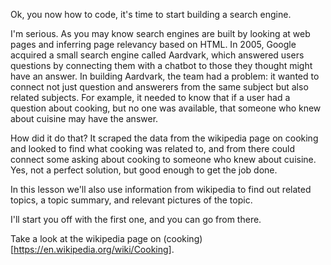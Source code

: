 Ok, you now how to code, it's time to start building a search engine.  



I'm serious.  As you may know search engines are built by looking at web pages and inferring page relevancy based on HTML. In 2005, Google acquired a small search engine called Aardvark, which answered users questions by connecting them with a chatbot to those they thought might have an answer.  In building Aardvark, the team had a problem: it wanted to connect not just question and answerers from the same subject but also related subjects.  For example, it needed to know that if a user had a question about cooking, but no one was available, that someone who knew about cuisine may have the answer.

How did it do that?  It scraped the data from the wikipedia page on cooking and looked to find what cooking was related to, and from there could connect some asking about cooking to someone who knew about cuisine.  Yes, not a perfect solution, but good enough to get the job done.

In this lesson we'll also use information from wikipedia to find out related topics, a topic summary, and relevant pictures of the topic.  

I'll start you off with the first one, and you can go from there.  

Take a look at the wikipedia page on (cooking)[https://en.wikipedia.org/wiki/Cooking].  
